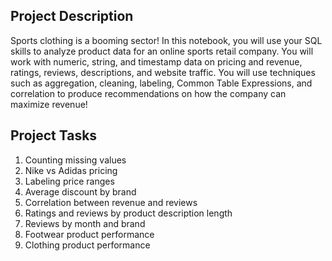 ## Project Description
Sports clothing is a booming sector! In this notebook, you will use your SQL skills to analyze product data for an online sports retail company. You will work with numeric, string, and timestamp data on pricing and revenue, ratings, reviews, descriptions, and website traffic. You will use techniques such as aggregation, cleaning, labeling, Common Table Expressions, and correlation to produce recommendations on how the company can maximize revenue!

## Project Tasks

1. Counting missing values
2. Nike vs Adidas pricing
3. Labeling price ranges
4. Average discount by brand
5. Correlation between revenue and reviews
6. Ratings and reviews by product description length
7. Reviews by month and brand
8. Footwear product performance
9. Clothing product performance
